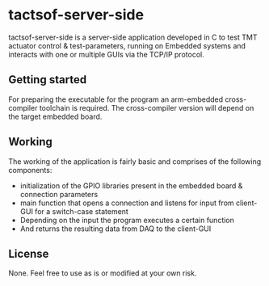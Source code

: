 # tactsof-server-side

tactsof-server-side is a server-side application developed in C to test TMT actuator control & test-parameters, running on Embedded systems and interacts with one or multiple GUIs via the TCP/IP protocol.

## Getting started

For preparing the executable for the program an arm-embedded cross-compiler toolchain is required. The cross-compiler version will depend on the target embedded board.

## Working

The working of the application is fairly basic and comprises of the following components:
 * initialization of the GPIO libraries present in the embedded board & connection parameters
 * main function that opens a connection and listens for input from client-GUI for a switch-case statement
 * Depending on the input the program executes a certain function
 * And returns the resulting data from DAQ to the client-GUI

## License

None. Feel free to use as is or modified at your own risk.

